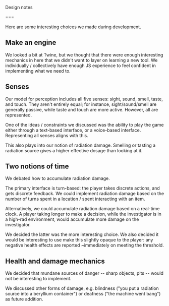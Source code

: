 Design notes

===

Here are some interesting choices we made during development.

## Make an engine

We looked a bit at Twine, but we thought that there were enough interesting mechanics in here
that we didn't want to layer on learning a new tool.
We individually / collectively have enough JS experience to feel confident in
implementing what we need to.

## Senses

Our model for perception includes all five senses: sight, sound, smell, taste, and touch.
They aren't entirely equal; for instance, sight/sound/smell are generally passive,
while taste and touch are more active. However, all are represented.

One of the ideas / constraints we discussed was the ability to play the game
either through a text-based interface, or a voice-based interface.
Representing all senses aligns with this.

This also plays into our notion of radiation damage. Smelling or tasting a radiation source
gives a higher effective dosage than looking at it.

## Two notions of time

We debated how to accumulate radiation damage.

The primary interface is turn-based:
the player takes discrete actions, and gets discrete feedback. We could implement
radiation damage based on the number of turns spent in a location / spent interacting
with an item.

Alternatively, we could accumulate radiation damage based on a real-time clock.
A player taking longer to make a decision, while the investigator is in a
high-rad environment, would accumulate more damage on the investigator.

We decided the latter was the more interesting choice. We also decided it would be
interesting to use make this slightly opaque to the player: any negative health
effects are reported ~immediately on meeting the threshold.

## Health and damage mechanics

We decided that mundane sources of danger -- sharp objects, pits -- would not be interesting
to implement.

We discussed other forms of damage, e.g. blindness ("you put a radiation source into
a beryllium container") or deafness ("the machine went bang") as future addition.

